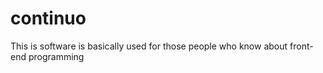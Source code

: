 # continuo
This is software is basically used for those people who know about front-end programming
